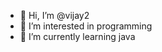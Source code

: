 - 👋 Hi, I’m @vijay2
- 👀 I’m interested in programming 
- 🌱 I’m currently learning java

<!---
vijay29au/vijay29au is a ✨ special ✨ repository because its `README.md` (this file) appears on your GitHub profile.
You can click the Preview link to take a look at your changes.
--->
